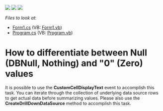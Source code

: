 <!-- default badges list -->
![](https://img.shields.io/endpoint?url=https://codecentral.devexpress.com/api/v1/VersionRange/128579609/11.1.4%2B)
[![](https://img.shields.io/badge/Open_in_DevExpress_Support_Center-FF7200?style=flat-square&logo=DevExpress&logoColor=white)](https://supportcenter.devexpress.com/ticket/details/E3304)
[![](https://img.shields.io/badge/📖_How_to_use_DevExpress_Examples-e9f6fc?style=flat-square)](https://docs.devexpress.com/GeneralInformation/403183)
<!-- default badges end -->
<!-- default file list -->
*Files to look at*:

* [Form1.cs](./CS/WindowsApplication53/Form1.cs) (VB: [Form1.vb](./VB/WindowsApplication53/Form1.vb))
* [Program.cs](./CS/WindowsApplication53/Program.cs) (VB: [Program.vb](./VB/WindowsApplication53/Program.vb))
<!-- default file list end -->
# How to differentiate between Null (DBNull, Nothing) and  "0" (Zero) values


<p>It is possible to use the  <strong>CustomCellDisplayText</strong> event to accomplish this task. You can iterate through the collection of underlying data source rows to get actual data before summarizing values. Please also use the <strong>CreateDrillDownDataSource</strong> method to accomplish this task.</p>

<br/>


